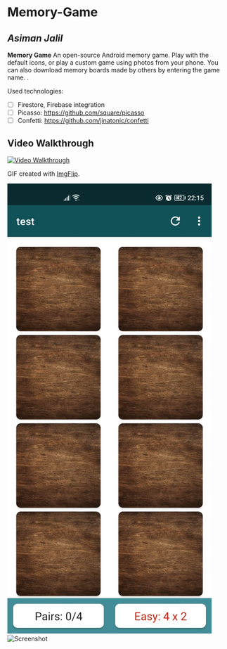 # Memory-Game

## *Asiman Jalil*

**Memory Game** An open-source Android memory game. Play with the default icons, or play a custom game using photos from your phone. 
You can also download memory boards made by others by entering the game name. .


 Used technologies:

* [ ] Firestore, Firebase integration
* [ ] Picasso: https://github.com/square/picasso
* [ ] Confetti: https://github.com/jinatonic/confetti

## Video Walkthrough

<a href="https://imgflip.com/gif/6e2p7t" ><img src='https://i.imgflip.com/6e2p7t.gif' title='Video Walkthrough' width='' alt='Video Walkthrough' />  </a>

GIF created with [ImgFlip](https://imgflip.com/).

![Screenshot](assets/memoryImage.jpeg) ![Screenshot](assets/memoryimage#1.jpeg)
